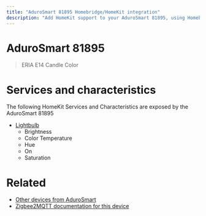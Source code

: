```yaml
---
title: "AduroSmart 81895 Homebridge/HomeKit integration"
description: "Add HomeKit support to your AduroSmart 81895, using Homebridge, Zigbee2MQTT and homebridge-z2m."
---
```

<!---
This file has been GENERATED using src/docgen/docgen.ts
DO NOT EDIT THIS FILE MANUALLY!
-->
# AduroSmart 81895
> ERIA E14 Candle Color


# Services and characteristics
The following HomeKit Services and Characteristics are exposed by
the AduroSmart 81895

* [Lightbulb](../../light.md)
  * Brightness
  * Color Temperature
  * Hue
  * On
  * Saturation


# Related
* [Other devices from AduroSmart](../index.md#adurosmart)
* [Zigbee2MQTT documentation for this device](https://www.zigbee2mqtt.io/devices/81895.html)